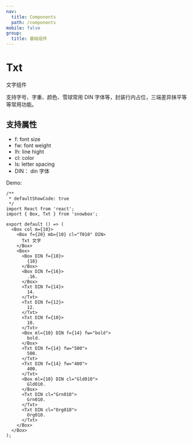 ```yaml
---
nav:
  title: Components
  path: /components
mobile: false
group:
  title: 基础组件
---
```


# Txt

文字组件

支持字号、字重、颜色、雪球常用 DIN 字体等，封装行内占位，三端差异抹平等等常用功能。

## 支持属性

- f: font size
- fw: font weight
- lh: line hight
- cl: color
- ls: letter spacing
- DIN： din 字体

Demo:

```tsx
/**
 * defaultShowCode: true
 */
import React from 'react';
import { Box, Txt } from 'snowbox';

export default () => (
  <Box col m={10}>
    <Box f={20} mb={10} cl="T010" DIN>
      Txt 文字
    </Box>
    <Box>
      <Box DIN f={18}>
        {18}
      </Box>
      <Box DIN f={16}>
        .16.
      </Box>
      <Txt DIN f={14}>
        14.
      </Txt>
      <Txt DIN f={12}>
        12.
      </Txt>
      <Txt DIN f={10}>
        10.
      </Txt>
      <Box ml={10} DIN f={14} fw="bold">
        bold.
      </Box>
      <Txt DIN f={14} fw="500">
        500.
      </Txt>
      <Txt DIN f={14} fw="400">
        400.
      </Txt>
      <Box ml={10} DIN cl="Gld010">
        Gld010.
      </Box>
      <Txt DIN cl="Grn010">
        Grn010.
      </Txt>
      <Txt DIN cl="Org010">
        Org010.
      </Txt>
    </Box>
  </Box>
);
```

<API></API>
